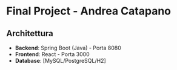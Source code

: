 # Final Project - Andrea Catapano

## Architettura

- **Backend**: Spring Boot (Java) - Porta 8080
- **Frontend**: React - Porta 3000
- **Database**: [MySQL/PostgreSQL/H2]
